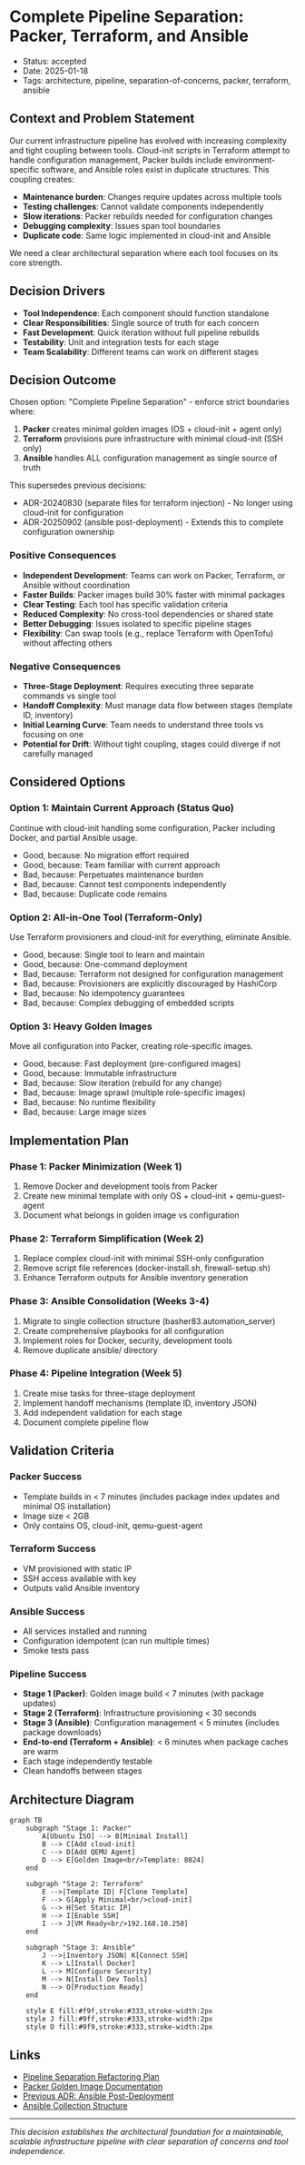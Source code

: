 # Complete Pipeline Separation: Packer, Terraform, and Ansible

- Status: accepted
- Date: 2025-01-18
- Tags: architecture, pipeline, separation-of-concerns, packer, terraform, ansible

## Context and Problem Statement

Our current infrastructure pipeline has evolved with increasing complexity and tight coupling between tools. Cloud-init scripts in Terraform attempt to handle configuration management, Packer builds include environment-specific software, and Ansible roles exist in duplicate structures. This coupling creates:

- **Maintenance burden**: Changes require updates across multiple tools
- **Testing challenges**: Cannot validate components independently
- **Slow iterations**: Packer rebuilds needed for configuration changes
- **Debugging complexity**: Issues span tool boundaries
- **Duplicate code**: Same logic implemented in cloud-init and Ansible

We need a clear architectural separation where each tool focuses on its core strength.

## Decision Drivers

- **Tool Independence**: Each component should function standalone
- **Clear Responsibilities**: Single source of truth for each concern
- **Fast Development**: Quick iteration without full pipeline rebuilds
- **Testability**: Unit and integration tests for each stage
- **Team Scalability**: Different teams can work on different stages

## Decision Outcome

Chosen option: "Complete Pipeline Separation" - enforce strict boundaries where:

1. **Packer** creates minimal golden images (OS + cloud-init + agent only)
1. **Terraform** provisions pure infrastructure with minimal cloud-init (SSH only)
1. **Ansible** handles ALL configuration management as single source of truth

This supersedes previous decisions:

- ADR-20240830 (separate files for terraform injection) - No longer using cloud-init for configuration
- ADR-20250902 (ansible post-deployment) - Extends this to complete configuration ownership

### Positive Consequences

- **Independent Development**: Teams can work on Packer, Terraform, or Ansible without coordination
- **Faster Builds**: Packer images build 30% faster with minimal packages
- **Clear Testing**: Each tool has specific validation criteria
- **Reduced Complexity**: No cross-tool dependencies or shared state
- **Better Debugging**: Issues isolated to specific pipeline stages
- **Flexibility**: Can swap tools (e.g., replace Terraform with OpenTofu) without affecting others

### Negative Consequences

- **Three-Stage Deployment**: Requires executing three separate commands vs single tool
- **Handoff Complexity**: Must manage data flow between stages (template ID, inventory)
- **Initial Learning Curve**: Team needs to understand three tools vs focusing on one
- **Potential for Drift**: Without tight coupling, stages could diverge if not carefully managed

## Considered Options

### Option 1: Maintain Current Approach (Status Quo)

Continue with cloud-init handling some configuration, Packer including Docker, and partial Ansible usage.

- Good, because: No migration effort required
- Good, because: Team familiar with current approach
- Bad, because: Perpetuates maintenance burden
- Bad, because: Cannot test components independently
- Bad, because: Duplicate code remains

### Option 2: All-in-One Tool (Terraform-Only)

Use Terraform provisioners and cloud-init for everything, eliminate Ansible.

- Good, because: Single tool to learn and maintain
- Good, because: One-command deployment
- Bad, because: Terraform not designed for configuration management
- Bad, because: Provisioners are explicitly discouraged by HashiCorp
- Bad, because: No idempotency guarantees
- Bad, because: Complex debugging of embedded scripts

### Option 3: Heavy Golden Images

Move all configuration into Packer, creating role-specific images.

- Good, because: Fast deployment (pre-configured images)
- Good, because: Immutable infrastructure
- Bad, because: Slow iteration (rebuild for any change)
- Bad, because: Image sprawl (multiple role-specific images)
- Bad, because: No runtime flexibility
- Bad, because: Large image sizes

## Implementation Plan

### Phase 1: Packer Minimization (Week 1)

1. Remove Docker and development tools from Packer
2. Create new minimal template with only OS + cloud-init + qemu-guest-agent
3. Document what belongs in golden image vs configuration

### Phase 2: Terraform Simplification (Week 2)

1. Replace complex cloud-init with minimal SSH-only configuration
2. Remove script file references (docker-install.sh, firewall-setup.sh)
3. Enhance Terraform outputs for Ansible inventory generation

### Phase 3: Ansible Consolidation (Weeks 3-4)

1. Migrate to single collection structure (basher83.automation_server)
2. Create comprehensive playbooks for all configuration
3. Implement roles for Docker, security, development tools
4. Remove duplicate ansible/ directory

### Phase 4: Pipeline Integration (Week 5)

1. Create mise tasks for three-stage deployment
2. Implement handoff mechanisms (template ID, inventory JSON)
3. Add independent validation for each stage
4. Document complete pipeline flow

## Validation Criteria

### Packer Success

- Template builds in < 7 minutes (includes package index updates and minimal OS installation)
- Image size < 2GB
- Only contains OS, cloud-init, qemu-guest-agent

### Terraform Success

- VM provisioned with static IP
- SSH access available with key
- Outputs valid Ansible inventory

### Ansible Success

- All services installed and running
- Configuration idempotent (can run multiple times)
- Smoke tests pass

### Pipeline Success

- **Stage 1 (Packer)**: Golden image build < 7 minutes (with package updates)
- **Stage 2 (Terraform)**: Infrastructure provisioning < 30 seconds
- **Stage 3 (Ansible)**: Configuration management < 5 minutes (includes package downloads)
- **End-to-end (Terraform + Ansible)**: < 6 minutes when package caches are warm
- Each stage independently testable
- Clean handoffs between stages

## Architecture Diagram

```mermaid
graph TB
    subgraph "Stage 1: Packer"
        A[Ubuntu ISO] --> B[Minimal Install]
        B --> C[Add cloud-init]
        C --> D[Add QEMU Agent]
        D --> E[Golden Image<br/>Template: 8024]
    end

    subgraph "Stage 2: Terraform"
        E -->|Template ID| F[Clone Template]
        F --> G[Apply Minimal<br/>cloud-init]
        G --> H[Set Static IP]
        H --> I[Enable SSH]
        I --> J[VM Ready<br/>192.168.10.250]
    end

    subgraph "Stage 3: Ansible"
        J -->|Inventory JSON| K[Connect SSH]
        K --> L[Install Docker]
        L --> M[Configure Security]
        M --> N[Install Dev Tools]
        N --> O[Production Ready]
    end

    style E fill:#f9f,stroke:#333,stroke-width:2px
    style J fill:#9ff,stroke:#333,stroke-width:2px
    style O fill:#9f9,stroke:#333,stroke-width:2px
```

## Links

- [Pipeline Separation Refactoring Plan](../planning/pipeline-separation-refactor.md)
- [Packer Golden Image Documentation](../infrastructure/packer-golden-image.md)
- [Previous ADR: Ansible Post-Deployment](./20250902-ansible-post-deployment-config.md)
- [Ansible Collection Structure](../planning/ansible-refactor/collection-structure-migration.md)

---

*This decision establishes the architectural foundation for a maintainable, scalable
infrastructure pipeline with clear separation of concerns and tool independence.*

